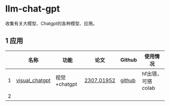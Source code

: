 # llm-chat-gpt

 收集有关大模型、Chatgpt的各种模型、应用。



## 1 应用

|      | 名称                                                         | 功能         | 论文                                           | Github                                            | 使用情况          |
| ---- | ------------------------------------------------------------ | ------------ | ---------------------------------------------- | ------------------------------------------------- | ----------------- |
| 1    | [visual_chatgpt](https://huggingface.co/spaces/microsoft/visual_chatgpt) | 视觉+chatgpt | [2307.01952](https://arxiv.org/abs/2307.01952) | [github](https://github.com/microsoft/TaskMatrix) | hf出错，可搭colab |
| 2    |                                                              |              |                                                |                                                   |                   |

